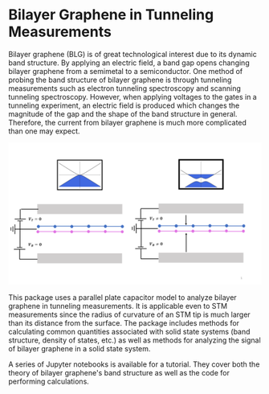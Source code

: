 # Bilayer Graphene in Tunneling Measurements

Bilayer graphene (BLG) is of great technological interest due to its dynamic band structure. By applying an electric field, a band gap opens changing bilayer graphene from a semimetal to a semiconductor. One method of probing the band structure of bilayer graphene is through tunneling measurements such as electron tunneling spectroscopy and scanning tunneling spectroscopy. However, when applying voltages to the gates in a tunneling experiment, an electric field is produced which changes the magnitude of the gap and the shape of the band structure in general. Therefore, the current from bilayer graphene is much more complicated than one may expect.

<img src=images/BandStructure/GatedBLG.png width="800">

This package uses a parallel plate capacitor model to analyze bilayer graphene in tunneling measurements. It is applicable even to STM measurements since the radius of curvature of an STM tip is much larger than its distance from the surface. The package includes methods for calculating common quantities associated with solid state systems (band structure, density of states, etc.) as well as methods for analyzing the signal of bilayer graphene in a solid state system.

A series of Jupyter notebooks is available for a tutorial. They cover both the theory of bilayer graphene's band structure as well as the code for performing calculations.